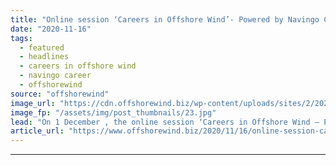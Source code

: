 ```yaml
---
title: "Online session ‘Careers in Offshore Wind’- Powered by Navingo Career"
date: "2020-11-16"
tags: 
  - featured
  - headlines
  - careers in offshore wind
  - navingo career
  - offshorewind
source: "offshorewind"
image_url: "https://cdn.offshorewind.biz/wp-content/uploads/sites/2/2020/11/16103247/03.-Offshore-WIND-Event-1536x1024-1.jpg"
image_fp: "/assets/img/post_thumbnails/23.jpg"
lead: "On 1 December , the online session ‘Careers in Offshore Wind – Powered by []"
article_url: "https://www.offshorewind.biz/2020/11/16/online-session-careers-in-offshore-wind-powered-by-navingo-career/"
---
```


---
